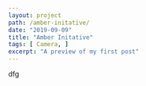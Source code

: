 ```yaml
---
layout: project
path: /amber-initative/
date: "2019-09-09"
title: "Amber Initative"
tags: [ Camera, ]
excerpt: "A preview of my first post"
---
```

dfg
